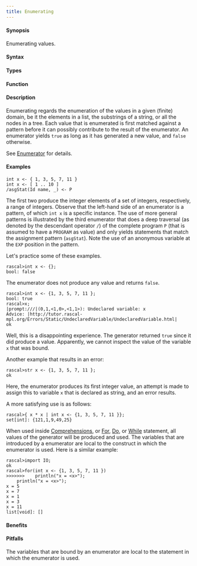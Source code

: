 ```yaml
---
title: Enumerating
---
```


#### Synopsis

Enumerating values.

#### Syntax

#### Types

#### Function

#### Description

Enumerating regards the enumeration of the values in a given (finite) domain, be it the elements in a list, the substrings of a string, 
or all the nodes in a tree. 
Each value that is enumerated is first matched against a pattern before it can possibly contribute to the result of 
the enumerator. An enumerator yields `true` as long as it has generated a new value, and `false` otherwise.

See [Enumerator](/Rascal/Expressions/Comprehensions/Enumerator) for details.

#### Examples

```rascal
int x <- { 1, 3, 5, 7, 11 }
int x <- [ 1 .. 10 ]
/asgStat(Id name, _) <- P
```

The first two produce the integer elements of a set of integers, respectively, a range of integers. 
Observe that the left-hand side of an enumerator is a pattern, of which `int x` is a specific instance. 
The use of more general patterns is illustrated by the third enumerator that does a deep traversal 
(as denoted by the descendant operator `/`) of the complete program `P` (that is assumed to have a 
`PROGRAM` as value) and only yields statements that match the assignment pattern (`asgStat`).
Note the use of an anonymous variable at the `EXP` position in the pattern.

Let's practice some of these examples.


```rascal-shell
rascal>int x <- {};
bool: false
```
The enumerator does not produce any value and returns `false`.


```rascal-shell
rascal>int x <- {1, 3, 5, 7, 11 };
bool: true
rascal>x;
|prompt:///|(0,1,<1,0>,<1,1>): Undeclared variable: x
Advice: |http://tutor.rascal-mpl.org/Errors/Static/UndeclaredVariable/UndeclaredVariable.html|
ok
```
Well, this is a disappointing experience. The generator returned `true` since it did produce a value.
Apparently, we cannot inspect the value of the variable `x` that was bound.

Another example that results in an error:

```rascal-shell
rascal>str x <- {1, 3, 5, 7, 11 };
ok
```
Here, the enumerator produces its first integer value, an attempt is made to assign this to variable `x` that is declared as string,
and an error results.

A more satisfying use is as follows:

```rascal-shell
rascal>{ x * x | int x <- {1, 3, 5, 7, 11 }};
set[int]: {121,1,9,49,25}
```
When used inside [Comprehensions](/Rascal/Expressions/Comprehensions), 
or [For](/Rascal/Statements/For), [Do](/Rascal/Statements/Do), or [While](/Rascal/Statements/While) 
statement, all values of the generator will be produced and used.
The variables that are introduced by a enumerator are local to the construct in which the enumerator is used.
Here is a similar example:

```rascal-shell
rascal>import IO;
ok
rascal>for(int x <- {1, 3, 5, 7, 11 })
>>>>>>>    println("x = <x>");
    println("x = <x>");
x = 5
x = 7
x = 1
x = 3
x = 11
list[void]: []
```

#### Benefits

#### Pitfalls

The variables that are bound by an enumerator are local to the statement in which the enumerator is used.


